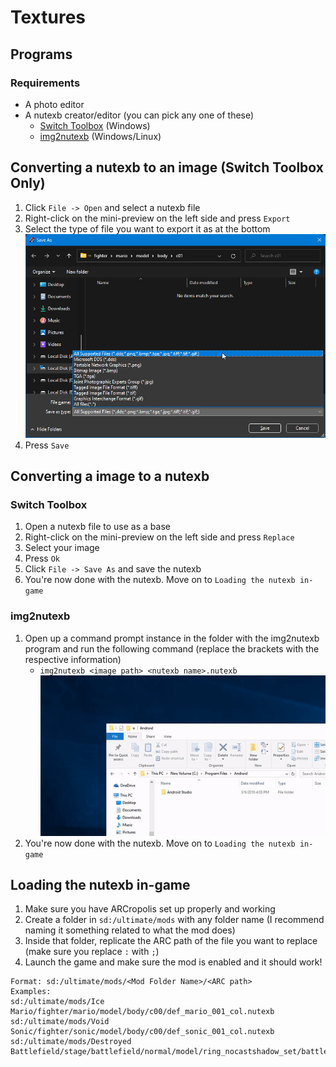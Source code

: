 # Textures

## Programs
### Requirements
- A photo editor
- A nutexb creator/editor (you can pick any one of these)
    - [Switch Toolbox](https://github.com/KillzXGaming/Switch-Toolbox/releases/tag/EXPERIMENTAL_LATEST) (Windows)
    - [img2nutexb](https://github.com/jam1garner/img2nutexb/releases) (Windows/Linux)

## Converting a nutexb to an image (Switch Toolbox Only)
1. Click `File -> Open` and select a nutexb file
2. Right-click on the mini-preview on the left side and press `Export`
3. Select the type of file you want to export it as at the bottom
    ![Selecting the file type to export as](../img/Textures/export.png)
4. Press `Save`

## Converting a image to a nutexb
### Switch Toolbox
1. Open a nutexb file to use as a base
2. Right-click on the mini-preview on the left side and press `Replace`
3. Select your image
4. Press `Ok`
5. Click `File -> Save As` and save the nutexb
6. You're now done with the nutexb. Move on to `Loading the nutexb in-game`

### img2nutexb
1. Open up a command prompt instance in the folder with the img2nutexb program and run the following command (replace the brackets with the respective information)
    - `img2nutexb <image path> <nutexb name>.nutexb`
    ![Opening up cmd in a folder (Thanks to TNN for the example)](../img/General/cmd_in_folder.gif)
2. You're now done with the nutexb. Move on to `Loading the nutexb in-game`

## Loading the nutexb in-game
1. Make sure you have ARCropolis set up properly and working
2. Create a folder in `sd:/ultimate/mods` with any folder name (I recommend naming it something related to what the mod does)
3. Inside that folder, replicate the ARC path of the file you want to replace (make sure you replace `:` with `;`)
4. Launch the game and make sure the mod is enabled and it should work!
```
Format: sd:/ultimate/mods/<Mod Folder Name>/<ARC path>
Examples:
sd:/ultimate/mods/Ice Mario/fighter/mario/model/body/c00/def_mario_001_col.nutexb
sd:/ultimate/mods/Void Sonic/fighter/sonic/model/body/c00/def_sonic_001_col.nutexb
sd:/ultimate/mods/Destroyed Battlefield/stage/battlefield/normal/model/ring_nocastshadow_set/battlefield_ring_stoneline01_col.nutexb
```